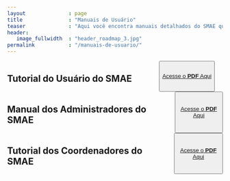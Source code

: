 ```yaml
---
layout              : page
title               : "Manuais de Usuário"
teaser              : "Aqui você encontra manuais detalhados do SMAE que irão te ajudar a conhecer mais a fundo as funcionalidades do Sistema de Monitoramento e Acompanhamento Estratégico, permitindo que você possa explorar todo potencial dessa incrível ferramenta. Os manuais estão em formato PDF e seu conteúdo é ilustrado, mas você também pode visitar a sessão Tutoriais, onde o mesmo conteúdo está disponível no formato de videoaulas. "
header:
   image_fullwidth  : "header_roadmap_3.jpg"
permalink           : "/manuais-de-usuario/"
---
```


<div class="small-12 columns b60">
    <h2> Tutorial do Usuário do SMAE </h2>
   <br>
      <a href="{{ site.url }}{{ site.baseurl }}/primeiro-tutorial/" title="{{ site.data.language.read }} {{ post.title | escape_once"><button class="button-novidades">Acesse o<strong> PDF</strong> Aqui </a></button>
</div> 
<div class="small-12 columns b60">
      <h2> Manual dos Administradores do SMAE </h2>
   <br>
      <a href="{{ site.url }}{{ site.baseurl }}/Segundo-tutorial/" title="{{ site.data.language.read }} {{ post.title | escape_once"><button class="button-novidades">Acesse o<strong> PDF</strong> Aqui </a></button>
</div>
<div class="small-12 columns b60">
    <h2> Tutorial dos Coordenadores do SMAE </h2>
   <br>
      <a href="{{ site.url }}{{ site.baseurl }}/terceiro-tutorial/" title="{{ site.data.language.read }} {{ post.title | escape_once"><button class="button-novidades">Acesse o<strong> PDF</strong> Aqui </a></button>
</div>